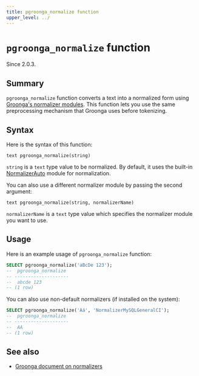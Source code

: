```yaml
---
title: pgroonga_normalize function
upper_level: ../
---
```


# `pgroonga_normalize` function

Since 2.0.3.

## Summary

`pgroonga_normalize` function converts a text into a normalized form using [Groonga's normalizer modules](http://groonga.org/docs/reference/normalizers.html).
This function lets you use the same preprocessing mechanism that Groonga uses before tokenizing.

## Syntax

Here is the syntax of this function:

```text
text pgroonga_normalize(string)
```

`string` is a `text` type value to be normalized. By default, it uses the built-in [NormalizerAuto](http://groonga.org/docs/reference/normalizers.html#normalizerauto) module for normalization.

You can also use a different normalizer module by passing the second argument:

```text
text pgroonga_normalize(string, normalizerName)
```

`normalizerName` is a `text` type value which specifies the normalizer module you want to use.

## Usage

Here is an example usage of `pgroonga_normalize` function:

```sql
SELECT pgroonga_normalize('aBcDe 123');
--  pgroonga_normalize 
-- --------------------
--  abcde 123
-- (1 row)
```

You can also use non-default normalizers (if installed on the system):

```sql
SELECT pgroonga_normalize('Àá', 'NormalizerMySQLGeneralCI');
--  pgroonga_normalize 
-- --------------------
--  AA
-- (1 row)
```

## See also

 * [Groonga document on normalizers](http://groonga.org/docs/reference/normalizers.html)
